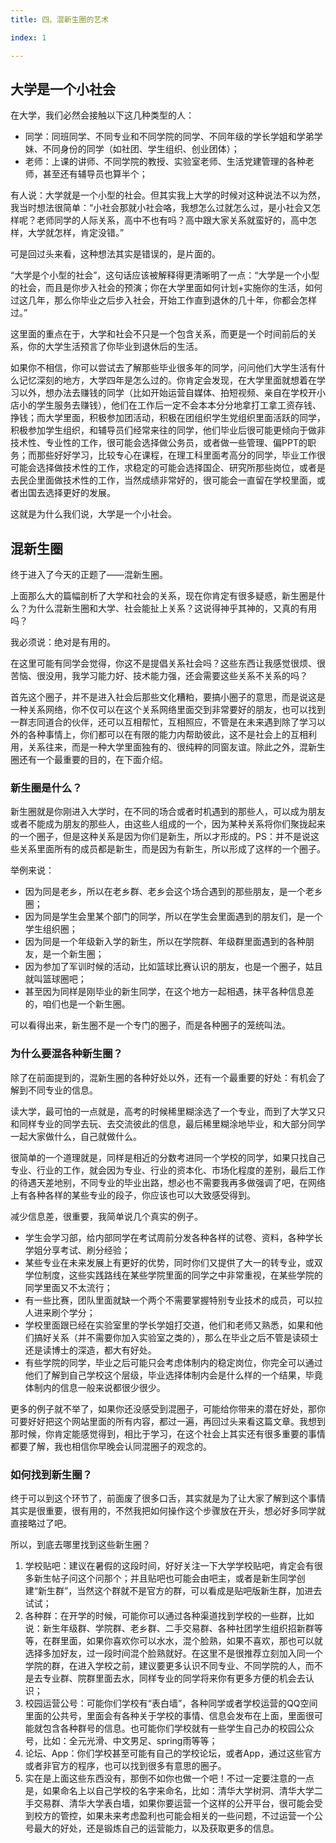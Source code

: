 ```yaml
---
title: 四、混新生圈的艺术

index: 1

---
```


## 大学是一个小社会

在大学，我们必然会接触以下这几种类型的人：

- 同学：同班同学、不同专业和不同学院的同学、不同年级的学长学姐和学弟学妹、不同身份的同学（如社团、学生组织、创业团体）；
- 老师：上课的讲师、不同学院的教授、实验室老师、生活党建管理的各种老师，甚至还有辅导员也算半个；

有人说：大学就是一个小型的社会。但其实我上大学的时候对这种说法不以为然，我当时想法很简单：“小社会那就小社会咯，我想怎么过就怎么过，是小社会又怎样呢？老师同学的人际关系，高中不也有吗？高中跟大家关系就蛮好的，高中怎样，大学就怎样，肯定没错。”

可是回过头来看，这种想法其实是错误的，是片面的。

“大学是个小型的社会”，这句话应该被解释得更清晰明了一点：“大学是一个小型的社会，而且是你步入社会的预演；你在大学里面如何计划+实施你的生活，如何过这几年，那么你毕业之后步入社会，开始工作直到退休的几十年，你都会怎样过。”

这里面的重点在于，大学和社会不只是一个包含关系，而更是一个时间前后的关系，你的大学生活预言了你毕业到退休后的生活。	

如果你不相信，你可以尝试去了解那些毕业很多年的同学，问问他们大学生活有什么记忆深刻的地方，大学四年是怎么过的。你肯定会发现，在大学里面就想着在学习以外，想办法去赚钱的同学（比如开始运营自媒体、拍短视频、亲自在学校开小店小的学生服务去赚钱），他们在工作后一定不会本本分分地拿打工拿工资存钱、挣钱；而大学里面，积极参加团活动，积极在团组织学生党组织里面活跃的同学，积极参加学生组织，和辅导员们经常来往的同学，他们毕业后很可能更倾向于做非技术性、专业性的工作，很可能会选择做公务员，或者做一些管理、偏PPT的职务；而那些好好学习，比较专心在课程，在理工科里面考高分的同学，毕业工作很可能会选择做技术性的工作，求稳定的可能会选择国企、研究所那些岗位，或者是去民企里面做技术性的工作，当然成绩非常好的，很可能会一直留在学校里面，或者出国去选择更好的发展。

这就是为什么我们说，大学是一个小社会。

## 混新生圈

终于进入了今天的正题了——混新生圈。

上面那么大的篇幅剖析了大学和社会的关系，现在你肯定有很多疑惑，新生圈是什么？为什么混新生圈和大学、社会能扯上关系？这说得神乎其神的，又真的有用吗？

我必须说：绝对是有用的。

在这里可能有同学会觉得，你这不是提倡关系社会吗？这些东西让我感觉很烦、很苦恼、很没用，我学习能力好、技术能力强，还会需要这些关系不关系的吗？

首先这个圈子，并不是进入社会后那些文化糟粕，要搞小圈子的意思，而是说这是一种关系网络，你不仅可以在这个关系网络里面交到非常要好的朋友，也可以找到一群志同道合的伙伴，还可以互相帮忙，互相照应，不管是在未来遇到除了学习以外的各种事情上，你们都可以在有限的能力内帮助彼此，这不是社会上的互相利用，关系往来，而是一种大学里面独有的、很纯粹的同窗友谊。除此之外，混新生圈还有一个最重要的目的，在下面介绍。

### 新生圈是什么？

新生圈就是你刚进入大学时，在不同的场合或者时机遇到的那些人，可以成为朋友或者不能成为朋友的那些人，由这些人组成的一个，因为某种关系将你们聚拢起来的一个圈子，但是这种关系是因为你们是新生，所以才形成的。PS：并不是说这些关系里面所有的成员都是新生，而是因为有新生，所以形成了这样的一个圈子。

举例来说：

- 因为同是老乡，所以在老乡群、老乡会这个场合遇到的那些朋友，是一个老乡圈；
- 因为同是学生会里某个部门的同学，所以在学生会里面遇到的朋友们，是一个学生组织圈；
- 因为同是一个年级新入学的新生，所以在学院群、年级群里面遇到的各种朋友，是一个新生圈；
- 因为参加了军训时候的活动，比如篮球比赛认识的朋友，也是一个圈子，姑且就叫篮球圈吧；
- 甚至因为同样是刚毕业的新生同学，在这个地方一起相遇，抹平各种信息差的，咱们也是一个新生圈。

可以看得出来，新生圈不是一个专门的圈子，而是各种圈子的笼统叫法。

### 为什么要混各种新生圈？

除了在前面提到的，混新生圈的各种好处以外，还有一个最重要的好处：有机会了解到不同专业的信息。

读大学，最可怕的一点就是，高考的时候稀里糊涂选了一个专业，而到了大学又只和同样专业的同学去玩、去交流彼此的信息，最后稀里糊涂地毕业，和大部分同学一起大家做什么，自己就做什么。

很简单的一个道理就是，同样是相近的分数考进同一个学校的同学，如果只找自己专业、行业的工作，就会因为专业、行业的资本化、市场化程度的差别，最后工作的待遇天差地别，不同专业的毕业出路，想必也不需要我再多做强调了吧，在网络上有各种各样的某些专业的段子，你应该也可以大致感受得到。

减少信息差，很重要，我简单说几个真实的例子。

- 学生会学习部，给内部同学在考试周前分发各种各样的试卷、资料，各种学长学姐分享考试、刷分经验；
- 某些专业在未来发展上有更好的优势，同时你们又提供了大一的转专业，或双学位制度，这些实践路线在某些学院里面的同学之中非常重视，在某些学院的同学里面又不太流行；
- 有一些比赛，团队里面就缺一个两个不需要掌握特别专业技术的成员，可以拉人进来刷个学分；
- 学校里面跟已经在实验室里的学长学姐打交道，他们和老师又熟悉，如果和他们搞好关系（并不需要你加入实验室之类的），那么在毕业之后不管是读硕士还是读博士的深造，都大有好处。
- 有些学院的同学，毕业之后可能只会考虑体制内的稳定岗位，你完全可以通过他们了解到自己学校这个层级，毕业选择体制内会是什么样的一个结果，毕竟体制内的信息一般来说都很少很少。

更多的例子就不举了，如果你还没感受到混圈子，可能给你带来的潜在好处，那你可要好好把这个网站里面的所有内容，都过一遍，再回过头来看这篇文章。我想到那时候，你肯定能感觉得到，相比于学习，在这个社会上其实还有很多重要的事情都要了解，我也相信你早晚会认同混圈子的观念的。

### 如何找到新生圈？

终于可以到这个环节了，前面废了很多口舌，其实就是为了让大家了解到这个事情其实是很重要，很有用的，不然我把如何操作这个步骤放在开头，想必好多同学就直接略过了吧。

所以，到底去哪里找到这些新生圈？

1. 学校贴吧：建议在暑假的这段时间，好好关注一下大学学校贴吧，肯定会有很多新生帖子问这个问那个；并且贴吧也可能会由吧主，或者是新生同学创建“新生群”，当然这个群就不是官方的群，可以看成是贴吧版新生群，加进去试试；
2. 各种群：在开学的时候，可能你可以通过各种渠道找到学校的一些群，比如说：新生年级群、学院群、老乡群、二手交易群、各种社团学生组织招新群等等，在群里面，如果你喜欢你可以水水，混个脸熟，如果不喜欢，那也可以就选择多加好友，过一段时间混个脸熟就好。在这里不是很推荐立刻加入同一个学院的群，在进入学校之前，建议要更多认识不同专业、不同学院的人，而不是去专业群、院群里面去水，同样专业的同学将来你有更多方便的机会去认识；
3. 校园运营公号：可能你们学校有“表白墙”，各种同学或者学校运营的QQ空间里面的公共号，里面会有各种关于学校的事情、信息会发布在上面，里面很可能就包含各种群号的信息。也可能你们学校就有一些学生自己办的校园公众号，比如：全元光滑、中文男足、spring雨等等；
4. 论坛、App：你们学校甚至可能有自己的学校论坛，或者App，通过这些官方或者非官方的程序，也可以找到很多有意思的圈子。
5. 实在是上面这些东西没有，那倒不如你也做一个吧！不过一定要注意的一点是，如果命名上以自己学校的名字来命名，比如：清华大学树洞、清华大学二手交易群、清华大学表白墙，如果你要运营一个这样的公开平台，很可能会受到校方的管控，如果未来考虑盈利也可能会相关的一些问题，不过运营一个公号最大的好处，还是锻炼自己的运营能力，以及获取更多的信息。
